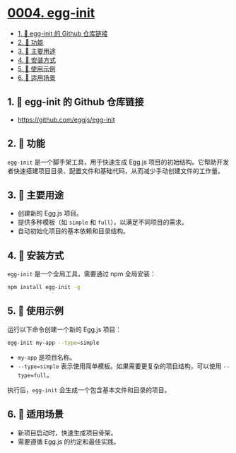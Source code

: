 # [0004. egg-init](https://github.com/Tdahuyou/TNotes.egg/tree/main/notes/0004.%20egg-init)

<!-- region:toc -->
- [1. 🔗 egg-init 的 Github 仓库链接](#1--egg-init-的-github-仓库链接)
- [2. 📒 功能](#2--功能)
- [3. 📒 主要用途](#3--主要用途)
- [4. 📒 安装方式](#4--安装方式)
- [5. 📒 使用示例](#5--使用示例)
- [6. 📒 适用场景](#6--适用场景)
<!-- endregion:toc -->

## 1. 🔗 egg-init 的 Github 仓库链接

- https://github.com/eggjs/egg-init

## 2. 📒 功能

`egg-init` 是一个脚手架工具，用于快速生成 Egg.js 项目的初始结构。它帮助开发者快速搭建项目目录、配置文件和基础代码，从而减少手动创建文件的工作量。

## 3. 📒 主要用途

- 创建新的 Egg.js 项目。
- 提供多种模板（如 `simple` 和 `full`），以满足不同项目的需求。
- 自动初始化项目的基本依赖和目录结构。

## 4. 📒 安装方式

`egg-init` 是一个全局工具，需要通过 npm 全局安装：

```bash
npm install egg-init -g
```

## 5. 📒 使用示例

运行以下命令创建一个新的 Egg.js 项目：

```bash
egg-init my-app --type=simple
```

- `my-app` 是项目名称。
- `--type=simple` 表示使用简单模板。如果需要更复杂的项目结构，可以使用 `--type=full`。

执行后，`egg-init` 会生成一个包含基本文件和目录的项目。

## 6. 📒 适用场景

- 新项目启动时，快速生成项目骨架。
- 需要遵循 Egg.js 的约定和最佳实践。


